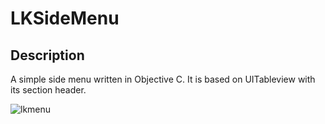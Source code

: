 # LKSideMenu

## Description
A simple side menu written in Objective C. It is based on UITableview with its section header.



![lkmenu](https://user-images.githubusercontent.com/26429027/44323077-f397c300-a46d-11e8-94c2-ad352fc17834.gif)

